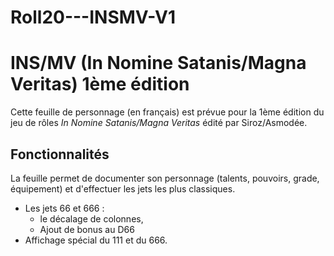 # Roll20---INSMV-V1
# INS/MV (In Nomine Satanis/Magna Veritas) 1ème édition

Cette feuille de personnage (en français) est prévue pour la 1ème édition du jeu de rôles *In Nomine Satanis/Magna Veritas* édité par Siroz/Asmodée.

## Fonctionnalités

La feuille permet de documenter son personnage (talents, pouvoirs, grade, équipement) et d'effectuer les jets les plus classiques.

- Les jets 66 et 666 :
  * le décalage de colonnes,
  * Ajout de bonus au D66
- Affichage spécial du 111 et du 666.
